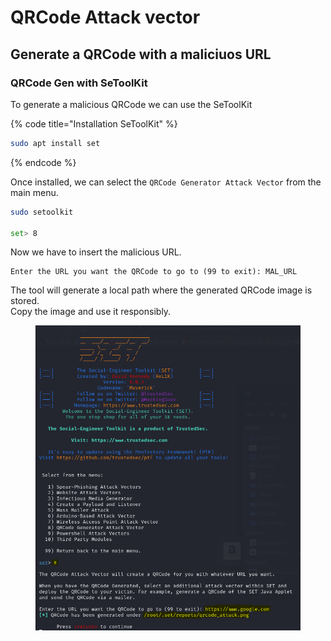 # QRCode Attack vector



## Generate a QRCode with a maliciuos URL

### QRCode Gen with SeToolKit

To generate a malicious QRCode we can use the SeToolKit&#x20;

{% code title="Installation SeToolKit" %}
```bash
sudo apt install set
```
{% endcode %}

Once installed, we can select the `QRCode Generator Attack Vector` from the main menu.

```bash
sudo setoolkit

set> 8
```

Now we have to insert the malicious URL.

```
Enter the URL you want the QRCode to go to (99 to exit): MAL_URL
```

The tool will generate a local path where the generated QRCode image is stored. \
Copy the image and use it responsibly.

<figure><img src="../.gitbook/assets/image (240).png" alt=""><figcaption></figcaption></figure>
